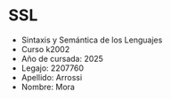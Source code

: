 # SSL
- Sintaxis y Semántica de los Lenguajes
- Curso k2002
- Año de cursada: 2025
- Legajo: 2207760
- Apellido: Arrossi
- Nombre: Mora

